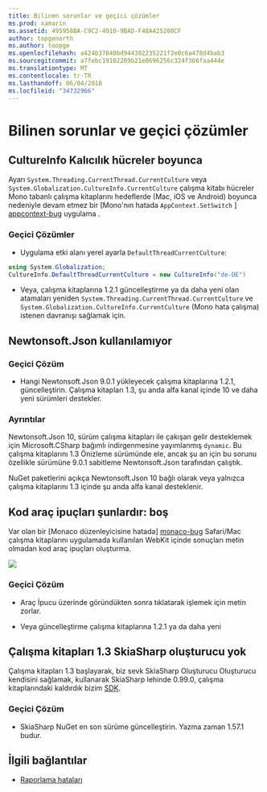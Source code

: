 ```yaml
---
title: Bilinen sorunlar ve geçici çözümler
ms.prod: xamarin
ms.assetid: 495958BA-C9C2-4910-9BAD-F48A425208CF
author: topgenorth
ms.author: toopge
ms.openlocfilehash: a424b37840bd944302235221f2e0c6a478d4bab3
ms.sourcegitcommit: a7febc19102209b21e0696256c324f366faa444e
ms.translationtype: MT
ms.contentlocale: tr-TR
ms.lasthandoff: 06/04/2018
ms.locfileid: "34732966"
---
```

# <a name="known-issues--workarounds"></a>Bilinen sorunlar ve geçici çözümler

## <a name="persistence-of-cultureinfo-across-cells"></a>CultureInfo Kalıcılık hücreler boyunca

Ayarı `System.Threading.CurrentThread.CurrentCulture` veya `System.Globalization.CultureInfo.CurrentCulture` çalışma kitabı hücreler Mono tabanlı çalışma kitaplarını hedeflerde (Mac, iOS ve Android) boyunca nedeniyle devam etmez bir [Mono'nın hatada `AppContext.SetSwitch` ] [ appcontext-bug] uygulama .

### <a name="workarounds"></a>Geçici Çözümler

* Uygulama etki alanı yerel ayarla `DefaultThreadCurrentCulture`:
```csharp
using System.Globalization;
CultureInfo.DefaultThreadCurrentCulture = new CultureInfo("de-DE")
```

* Veya, çalışma kitaplarına 1.2.1 güncelleştirme ya da daha yeni olan atamaları yeniden `System.Threading.CurrentThread.CurrentCulture` ve `System.Globalization.CultureInfo.CurrentCulture` (Mono hata çalışma) istenen davranışı sağlamak için.

## <a name="unable-to-use-newtonsoftjson"></a>Newtonsoft.Json kullanılamıyor

### <a name="workaround"></a>Geçici Çözüm

* Hangi Newtonsoft.Json 9.0.1 yükleyecek çalışma kitaplarına 1.2.1, güncelleştirin.
  Çalışma kitapları 1.3, şu anda alfa kanal içinde 10 ve daha yeni sürümleri destekler.

### <a name="details"></a>Ayrıntılar

Newtonsoft.Json 10, sürüm çalışma kitapları ile çakışan gelir desteklemek için Microsoft.CSharp bağımlı indirgenmesine yayımlanmış `dynamic`. Bu çalışma kitaplarını 1.3 Önizleme sürümünde ele, ancak şu an için bu sorunu özellikle sürümüne 9.0.1 sabitleme Newtonsoft.Json tarafından çalıştık.

NuGet paketlerini açıkça Newtonsoft.Json 10 bağlı olarak veya yalnızca çalışma kitaplarını 1.3 içinde şu anda alfa kanal desteklenir.

## <a name="code-tooltips-are-blank"></a>Kod araç ipuçları şunlardır: boş

Var olan bir [Monaco düzenleyicisine hatada] [ monaco-bug] Safari/Mac çalışma kitaplarını uygulamada kullanılan WebKit içinde sonuçları metin olmadan kod araç ipuçları oluşturma.

![](general-images/monaco-signature-help-bug.png)

### <a name="workaround"></a>Geçici Çözüm

* Araç İpucu üzerinde göründükten sonra tıklatarak işlemek için metin zorlar.

* Veya güncelleştirme çalışma kitaplarına 1.2.1 ya da daha yeni

[appcontext-bug]: https://bugzilla.xamarin.com/show_bug.cgi?id=54448
[monaco-bug]: https://github.com/Microsoft/monaco-editor/issues/408

## <a name="skiasharp-renderers-are-missing-in-workbooks-13"></a>Çalışma kitapları 1.3 SkiaSharp oluşturucu yok

Çalışma kitapları 1.3 başlayarak, biz sevk SkiaSharp Oluşturucu Oluşturucu kendisini sağlamak, kullanarak SkiaSharp lehinde 0.99.0, çalışma kitaplarındaki kaldırdık bizim [SDK](~/tools/workbooks/sdk/index.md).

### <a name="workaround"></a>Geçici Çözüm

* SkiaSharp NuGet en son sürüme güncelleştirin. Yazma zaman 1.57.1 budur.

## <a name="related-links"></a>İlgili bağlantılar

- [Raporlama hataları](~/tools/workbooks/install.md#reporting-bugs)
